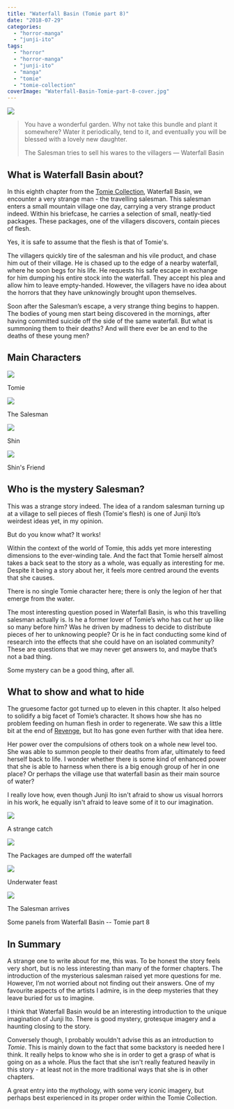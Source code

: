 ```yaml
---
title: "Waterfall Basin (Tomie part 8)"
date: "2018-07-29"
categories: 
  - "horror-manga"
  - "junji-ito"
tags: 
  - "horror"
  - "horror-manga"
  - "junji-ito"
  - "manga"
  - "tomie"
  - "tomie-collection"
coverImage: "Waterfall-Basin-Tomie-part-8-cover.jpg"
---
```


[![](images/Waterfall-Basin-Tomie-part-8-cover.jpg)](https://davidpeach.co.uk/wp-content/uploads/2023/05/Waterfall-Basin-Tomie-part-8-cover.jpg)

> You have a wonderful garden. Why not take this bundle and plant it somewhere? Water it periodically, tend to it, and eventually you will be blessed with a lovely new daughter.
> 
> The Salesman tries to sell his wares to the villagers — Waterfall Basin

## What is Waterfall Basin about?

In this eighth chapter from the [Tomie Collection](https://junjiitomanga.com/tag/tomie-collection/), Waterfall Basin, we encounter a very strange man - the travelling salesman. This salesman enters a small mountain village one day, carrying a very strange product indeed. Within his briefcase, he carries a selection of small, neatly-tied packages. These packages, one of the villagers discovers, contain pieces of flesh.

Yes, it is safe to assume that the flesh is that of Tomie's.

The villagers quickly tire of the salesman and his vile product, and chase him out of their village. He is chased up to the edge of a nearby waterfall, where he soon begs for his life. He requests his safe escape in exchange for him dumping his entire stock into the waterfall. They accept his plea and allow him to leave empty-handed. However, the villagers have no idea about the horrors that they have unknowingly brought upon themselves.

Soon after the Salesman’s escape, a very strange thing begins to happen. The bodies of young men start being discovered in the mornings, after having committed suicide off the side of the same waterfall. But what is summoning them to their deaths? And will there ever be an end to the deaths of these young men?

## Main Characters

[![](images/Tomie-9.jpg)](https://davidpeach.co.uk/wp-content/uploads/2023/05/Tomie-9.jpg)

Tomie

[![](images/The-Salesman.jpg)](https://davidpeach.co.uk/wp-content/uploads/2023/05/The-Salesman.jpg)

The Salesman

[![](images/Shin.jpg)](https://davidpeach.co.uk/wp-content/uploads/2023/05/Shin.jpg)

Shin

[![](images/Shins-Friend.jpg)](https://davidpeach.co.uk/wp-content/uploads/2023/05/Shins-Friend.jpg)

Shin's Friend

## Who is the mystery Salesman?

This was a strange story indeed. The idea of a random salesman turning up at a village to sell pieces of flesh (Tomie's flesh) is one of Junji Ito’s weirdest ideas yet, in my opinion.

But do you know what? It works!

Within the context of the world of Tomie, this adds yet more interesting dimensions to the ever-winding tale. And the fact that Tomie herself almost takes a back seat to the story as a whole, was equally as interesting for me. Despite it being a story about her, it feels more centred around the events that she causes.

There is no single Tomie character here; there is only the legion of her that emerge from the water.

The most interesting question posed in Waterfall Basin, is who this travelling salesman actually is. Is he a former lover of Tomie’s who has cut her up like so many before him? Was he driven by madness to decide to distribute pieces of her to unknowing people? Or is he in fact conducting some kind of research into the effects that she could have on an isolated community? These are questions that we may never get answers to, and maybe that’s not a bad thing.

Some mystery can be a good thing, after all.

## What to show and what to hide

The gruesome factor got turned up to eleven in this chapter. It also helped to solidify a big facet of Tomie’s character. It shows how she has no problem feeding on human flesh in order to regenerate. We saw this a little bit at the end of [Revenge](https://junjiitomanga.com/revenge-tomie-part-7/), but Ito has gone even further with that idea here.

Her power over the compulsions of others took on a whole new level too. She was able to summon people to their deaths from afar, ultimately to feed herself back to life. I wonder whether there is some kind of enhanced power that she is able to harness when there is a big enough group of her in one place? Or perhaps the village use that waterfall basin as their main source of water?

I really love how, even though Junji Ito isn't afraid to show us visual horrors in his work, he equally isn't afraid to leave some of it to our imagination.

[![](images/A-strange-catch-1.jpg)](https://davidpeach.co.uk/wp-content/uploads/2023/05/A-strange-catch-1.jpg)

A strange catch

[![](images/The-Packages-are-dumped-off-the-waterfall.jpg)](https://davidpeach.co.uk/wp-content/uploads/2023/05/The-Packages-are-dumped-off-the-waterfall.jpg)

The Packages are dumped off the waterfall

[![](images/Underwater-feast.jpg)](https://davidpeach.co.uk/wp-content/uploads/2023/05/Underwater-feast.jpg)

Underwater feast

[![](images/The-Salesman-arrives.jpg)](https://davidpeach.co.uk/wp-content/uploads/2023/05/The-Salesman-arrives.jpg)

The Salesman arrives

Some panels from Waterfall Basin -- Tomie part 8

## In Summary

A strange one to write about for me, this was. To be honest the story feels very short, but is no less interesting than many of the former chapters. The introduction of the mysterious salesman raised yet more questions for me. However, I’m not worried about not finding out their answers. One of my favourite aspects of the artists I admire, is in the deep mysteries that they leave buried for us to imagine.

I think that Waterfall Basin would be an interesting introduction to the unique imagination of Junji Ito. There is good mystery, grotesque imagery and a haunting closing to the story.

Conversely though, I probably wouldn't advise this as an introduction to _Tomie_. This is mainly down to the fact that some backstory is needed here I think. It really helps to know who she is in order to get a grasp of what is going on as a whole. Plus the fact that she isn't really featured heavily in this story - at least not in the more traditional ways that she is in other chapters.

A great entry into the mythology, with some very iconic imagery, but perhaps best experienced in its proper order within the Tomie Collection.
